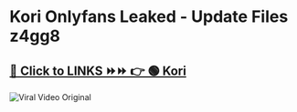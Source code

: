 
 # Kori Onlyfans Leaked - Update Files z4gg8

## <h2><a href="https://clipsfans.com/Kori&ref=git">🔗 Click to LINKS ⏩⏩ 👉 🟢 Kori </a></h2>

<a href="https://clipsfans.com/Kori&ref=git" rel="nofollow" data-target="animated-image.originalLink"><img src="https://i.ibb.co.com/xMMVF88/686577567.gif" alt="Viral Video Original" style="max-width: 100%; display: inline-block;" data-target="animated-image.originalImage"></a>

